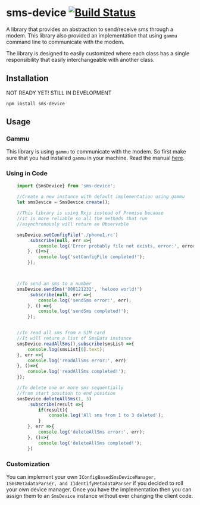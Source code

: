 sms-device
[![Build Status](https://travis-ci.org/irwansyahwii/sms-device.svg?branch=master)](https://travis-ci.org/irwansyahwii/sms-device)
==========

A library that provides an abstraction to send/receive sms through a modem. This library also provided an implementation that using `gammu` command line to communicate with the modem.

The library is designed to easily customized where each class has a single responsibility that easily interchangeable with another class.

## Installation

NOT READY YET! STILL IN DEVELOPMENT

`npm install sms-device`

## Usage

### Gammu

This library is using `gammu` to communicate with the modem. So first make sure that you had installed `gammu` in your machine. Read the manual [here](http://wammu.eu/docs/manual/index.html).

### Using in Code

```javascript
    import {SmsDevice} from 'sms-device';
    
    //Create a new instance with default implementation using gammu
    let smsDevice = SmsDevice.create();

    //This library is using Rxjs instead of Promise because 
    //it is more reliable so all the methods that run 
    //asynchronously will return an Observable

    smsDevice.setConfigFile('./phone1.rc')
        .subscribe(null, err =>{
            console.log('Error probably file not exists, error:', error);
        }, ()=>{
            console.log('setConfigFile completed!');
        });



    //To send an sms to a number
    smsDevice.sendSms('088121232', 'helooo world!')
        .subscribe(null, err =>{
            console.log('sendSms error:', err);
        }, () =>{
            console.log('sendSms completed!');
        });


    //To read all sms from a SIM card
    //It will return a list of SmsData instance
    smsDevice.readAllSms().subscribe(smsList =>{
        console.log(smsList[0].text);
    }, err =>{
        console.log('readAllSms error:', err)
    }, ()=>{
        console.log('readAllSms completed!');
    });

    //To delete one or more sms sequentially
    //from start position to end position
    smsDevice.deleteAllSms(1, 3)
        .subscribe(result =>{
            if(result){
                console.log('All sms from 1 to 3 deleted');
            }
        }, err =>{
            console.log('deleteAllSms error:', err);
        }, ()=>{
            console.log('deleteAllSms completed!');
        })
```

### Customization

You can implement your own `IConfigBasedSmsDeviceManager, ISmsMetadataParser, and IIdentifyMetadataParser` if you decided to roll your own device manager. Once you have the implementation then you can assign them to an `SmsDevice` instance without ever changing the client code.

